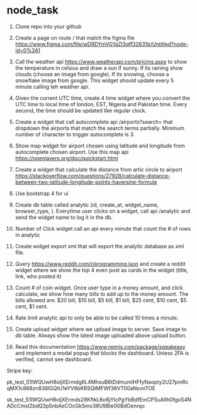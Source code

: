 # node_task

1. Clone repo into your github
2. Create a page on route / that match the figma file https://www.figma.com/file/wDRDYmVG1qZI3qff32631b/Untitled?node-id=0%3A1
3. Call the weather api https://www.weatherapi.com/pricing.aspx to show the temperature in celsius and draw a sun if sunny. If its raining show clouds (choose an image from google). If its snowing, choose a snowflake image from google. This widget should update every 5 minute calling teh weather api.
4. Given the current UTC time, create 4 time widget where you convert the UTC time to local time of london, EST, Nigeria and Pakistan time. Every second, the time should be updated like regular clock.
5. Create a widget that call autocomplete api /airports?search= that dropdown the airports that match the search terms partially. Minimum number of character to trigger autocomplete is 3.
6. Show map widget for airport chosen using latitude and longitude from autocomplete chosen airport. Use this map api https://openlayers.org/doc/quickstart.html
7. Create a widget that calculate the distance from artic circle to airport https://stackoverflow.com/questions/27928/calculate-distance-between-two-latitude-longitude-points-haversine-formula

8. Use bootstrap 4 for ui

9. Create db table called analytic (id, create_at, widget_name, browser_type, ). Everytime user clicks on a widget, call api /analytic and send the widget name to log it in the db.

10. Number of Click widget call an api every minute that count the # of rows in analytic

11. Create widget export xml that will export the analytic database as xml file.

12. Query https://www.reddit.com/r/programming.json and create a reddit widget where we show the top 4 even post as cards in the widget (title, link, who posted it)

13. Count # of coin widget. Once user type in a money amount, and click calculate, we show how many bills to add up to the money amount. The bills allowed are: $20 bill, $10 bill, $5 bill, $1 bill, $25 cent, $10 cent, $5 cent, $1 cent.

14. Rate limit analytic api to only be able to be called 10 times a minute.

15. Create upload widget where we upload image to server. Save image to db table. Always show the latest image uploaded above upload button.

16. Read this documentation https://www.npmjs.com/package/speakeasy and implement a modal popup that blocks the dashboard. Unless 2FA is verified, cannot see dashboard.

Stripe key:

pk_test_51IWQUwH8oljXErmdg6L4MhsuB6tDdmumlHFfyNaopty2U27pmRcqMX1c868zn838lGQtU1eYV6bKRSQtMFWf36VT00aNsvnTOE

sk_test_51IWQUwH8oljXErmds28KftkL6o6jYIcPgYbBdfEmCPSuAlIh0fgoS4NADcCmsIZbdQ3p5nbAeCOcGkSmo38U9BIe00BdOenrqo
